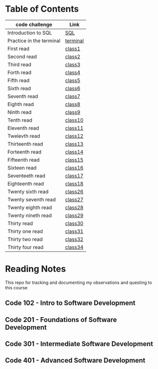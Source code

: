 # Table of Contents
|code challenge|Link|
|-----------|-----------|
|Introduction to SQL|[SQL](./SQL/README.md)|
|Practice in the terminal|[terminal](./terminal/README.md)|
|First read|[class1](./class1/README.md)|
|Second read|[class2](./class2/README.md)|
|Third read|[class3](./class3/README.md)|
|Forth read|[class4](./class4/README.md)|
|Fifth read|[class5](./class5/README.md)|
|Sixth read|[class6](./class6/README.md)|
|Seventh read|[class7](./class7/README.md)|
|Eighth read|[class8](./class8/README.md)|
|Ninth read|[class9](./class9/README.md)|
|Tenth read|[class10](./class10/README.md)|
|Eleventh read|[class11](./class11/README.md)|
|Twelevth read|[class12](./class12/README.md)|
|Thirteenth read|[class13](./class13/README.md)|
|Forteenth read|[class14](./class14/README.md)|
|Fifteenth read|[class15](./class15/README.md)|
|Sixteen read|[class16](./class16/README.md)|
|Seventeeth read|[class17](./class17/README.md)|
|Eighteenth read|[class18](./class18/README.md)|
|Twenty sixth read|[class26](./class26/README.md)|
|Twenty seventh read|[class27](./class27/README.md)|
|Twenty eighth read|[class28](./class28/README.md)|
|Twenty nineth read|[class29](./class29/README.md)|
|Thirty read|[class30](./class30/README.md)|
|Thirty one read|[class31](./class31/README.md)|
|Thirty two read|[class32](./class32/README.md)|
|Thirty four read|[class34](./class34/README.md)|

<h1> Reading Notes </h1>

<p> This repo for tracking and documenting my observations and questing to this course </p>

<h2>Code 102 - Intro to Software Development</h2>
<h2>Code 201 - Foundations of Software Development</h2>
<h2>Code 301 - Intermediate Software Development</h2>
<h2>Code 401 - Advanced Software Development</h2>